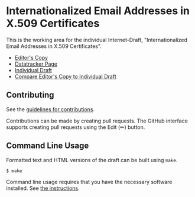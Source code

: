 # Internationalized Email Addresses in X.509 Certificates

This is the working area for the individual Internet-Draft, "Internationalized Email Addresses in X.509 Certificates".

* [Editor's Copy](https://CBonnell.github.io/draft-lamps-rfc8398-bis/#go.draft-bonnell-lamps-rfc8398bis.html)
* [Datatracker Page](https://datatracker.ietf.org/doc/draft-bonnell-lamps-rfc8398bis)
* [Individual Draft](https://datatracker.ietf.org/doc/html/draft-bonnell-lamps-rfc8398bis)
* [Compare Editor's Copy to Individual Draft](https://CBonnell.github.io/draft-lamps-rfc8398-bis/#go.draft-lamps-rfc8398-bis.diff)


## Contributing

See the
[guidelines for contributions](https://github.com/CBonnell/draft-lamps-rfc8398-bis/blob/main/CONTRIBUTING.md).

Contributions can be made by creating pull requests.
The GitHub interface supports creating pull requests using the Edit (✏) button.


## Command Line Usage

Formatted text and HTML versions of the draft can be built using `make`.

```sh
$ make
```

Command line usage requires that you have the necessary software installed.  See
[the instructions](https://github.com/martinthomson/i-d-template/blob/main/doc/SETUP.md).

